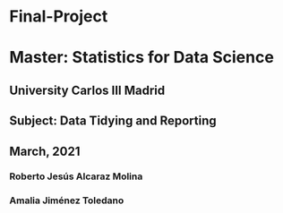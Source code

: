 # Final-Project

# Master: Statistics for Data Science
## University Carlos III Madrid
## Subject: Data Tidying and Reporting
## March, 2021
### Roberto Jesús Alcaraz Molina
### Amalia Jiménez Toledano